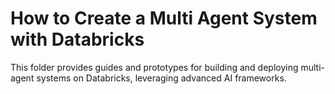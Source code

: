 # How to Create a Multi Agent System with Databricks

This folder provides guides and prototypes for building and deploying multi-agent systems on Databricks, leveraging advanced AI frameworks.